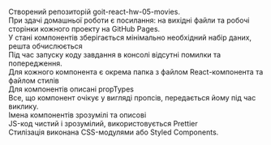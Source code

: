 Створений репозиторій goit-react-hw-05-movies.</br> При здачі домашньої роботи є
посилання: на вихідні файли та робочі сторінки кожного проекту на GitHub
Pages.</br> У стані компонентів зберігається мінімально необхідний набір даних,
решта обчислюється</br> Під час запуску коду завдання в консолі відсутні помилки
та попередження.</br> Для кожного компонента є окрема папка з файлом
React-компонента та файлом стилів</br> Для компонентів описані propTypes</br>
Все, що компонент очікує у вигляді пропсів, передається йому під час
виклику.</br> Імена компонентів зрозумілі та описові</br> JS-код чистий і
зрозумілий, використовується Prettier</br> Стилізація виконана CSS-модулями або
Styled Components.</br>
